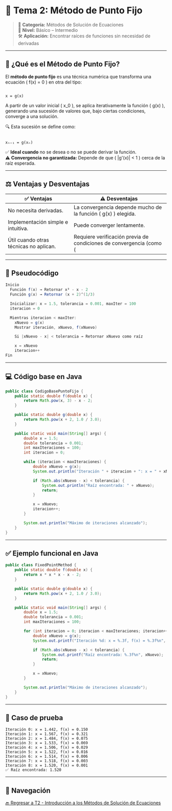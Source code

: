 # 🔁 Tema 2: Método de Punto Fijo

> 📌 **Categoría:** Métodos de Solución de Ecuaciones  
> 🎯 **Nivel:** Básico – Intermedio  
> 🛠️ **Aplicación:** Encontrar raíces de funciones sin necesidad de derivadas

---

## 🧠 ¿Qué es el Método de Punto Fijo?

El **método de punto fijo** es una técnica numérica que transforma una ecuación \( f(x) = 0 \) en otra del tipo:

```

x = g(x)

```

A partir de un valor inicial \( x_0 \), se aplica iterativamente la función \( g(x) \), generando una sucesión de valores que, bajo ciertas condiciones, converge a una solución.

🔍 Esta sucesión se define como:

```

xₙ₊₁ = g(xₙ)

````

✅ **Ideal cuando** no se desea o no se puede derivar la función.  
⚠️ **Convergencia no garantizada:** Depende de que \( |g'(x)| < 1 \) cerca de la raíz esperada.

---

## ⚖️ Ventajas y Desventajas

| ✅ Ventajas                                                                 | ⚠️ Desventajas                                                                          |
|-----------------------------------------------------------------------------|------------------------------------------------------------------------------------------|
| No necesita derivadas.                                                     | La convergencia depende mucho de la función \( g(x) \) elegida.                         |
| Implementación simple e intuitiva.                                         | Puede converger lentamente.                                                             |
| Útil cuando otras técnicas no aplican.                                     | Requiere verificación previa de condiciones de convergencia (como \( |g'(x)| < 1 \)).   |

---

## 🧮 Pseudocódigo

```java
Inicio
  Función f(x) → Retornar x³ - x - 2
  Función g(x) → Retornar (x + 2)^(1/3)

  Inicializar: x = 1.5, tolerancia = 0.001, maxIter = 100
  iteracion = 0

  Mientras iteracion < maxIter:
    xNuevo = g(x)
    Mostrar iteración, xNuevo, f(xNuevo)

    Si |xNuevo - x| < tolerancia → Retornar xNuevo como raíz

    x = xNuevo
    iteracion++
Fin
````

---

## 💻 Código base en Java

```java
public class CodigoBasePuntoFijo {
    public static double f(double x) {
        return Math.pow(x, 3) - x - 2;
    }

    public static double g(double x) {
        return Math.pow(x + 2, 1.0 / 3.0);
    }

    public static void main(String[] args) {
        double x = 1.5;
        double tolerancia = 0.001;
        int maxIteraciones = 100;
        int iteracion = 0;

        while (iteracion < maxIteraciones) {
            double xNuevo = g(x);
            System.out.println("Iteración " + iteracion + ": x = " + xNuevo + ", f(x) = " + f(xNuevo));

            if (Math.abs(xNuevo - x) < tolerancia) {
                System.out.println("Raíz encontrada: " + xNuevo);
                return;
            }

            x = xNuevo;
            iteracion++;
        }

        System.out.println("Máximo de iteraciones alcanzado");
    }
}
```

---

## ✅ Ejemplo funcional en Java

```java
public class FixedPointMethod {
    public static double f(double x) {
        return x * x * x - x - 2;
    }

    public static double g(double x) {
        return Math.pow(x + 2, 1.0 / 3.0);
    }

    public static void main(String[] args) {
        double x = 1.5;
        double tolerancia = 0.001;
        int maxIteraciones = 100;

        for (int iteracion = 0; iteracion < maxIteraciones; iteracion++) {
            double xNuevo = g(x);
            System.out.printf("Iteración %d: x = %.3f, f(x) = %.3f%n", iteracion, xNuevo, f(xNuevo));

            if (Math.abs(xNuevo - x) < tolerancia) {
                System.out.printf("Raíz encontrada: %.3f%n", xNuevo);
                return;
            }

            x = xNuevo;
        }

        System.out.println("Máximo de iteraciones alcanzado");
    }
}
```

---

## 🔬 Caso de prueba

```text
Iteración 0: x = 1.442, f(x) = 0.150
Iteración 1: x = 1.567, f(x) = 0.321
Iteración 2: x = 1.484, f(x) = 0.075
Iteración 3: x = 1.533, f(x) = 0.069
Iteración 4: x = 1.506, f(x) = 0.029
Iteración 5: x = 1.522, f(x) = 0.016
Iteración 6: x = 1.514, f(x) = 0.006
Iteración 7: x = 1.518, f(x) = 0.003
Iteración 8: x = 1.520, f(x) = 0.001
✅ Raíz encontrada: 1.520
```

---

## 🔗 Navegación

[🔙 Regresar a T2 - Introducción a los Métodos de Solución de Ecuaciones](https://github.com/Juan200519287393u83/Metodos_Numericos/blob/main/T2%20-%20M%C3%A9todos%20de%20Soluci%C3%B3n%20de%20Ecuaciones/Introducci%C3%B3n%20a%20los%20M%C3%A9todos%20de%20Soluci%C3%B3n%20de%20Ecuaciones.md)
